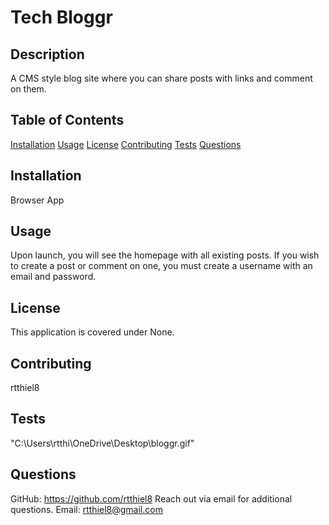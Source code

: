
  # Tech Bloggr
  

  ## **Description**
   A CMS style blog site where you can share posts with links and comment on them.

  ## **Table of Contents**
  [Installation](#installation)
  [Usage](#usage)
  [License](#license)
  [Contributing](#contributing)
  [Tests](#tests)
  [Questions](#questions)

  ## **Installation**
   Browser App

 
  ## **Usage**
   Upon launch, you will see the homepage with all existing posts.  If you wish to create a post or comment on one, you must create a username with an email and password.
 
  ## **License**
  This application is covered under None.
  

  ## **Contributing**
   rtthiel8

  ## **Tests**
  "C:\Users\rtthi\OneDrive\Desktop\bloggr.gif"
  
  ## **Questions**
  GitHub: https://github.com/rtthiel8
  Reach out via email for additional questions.
  Email: rtthiel8@gmail.com
